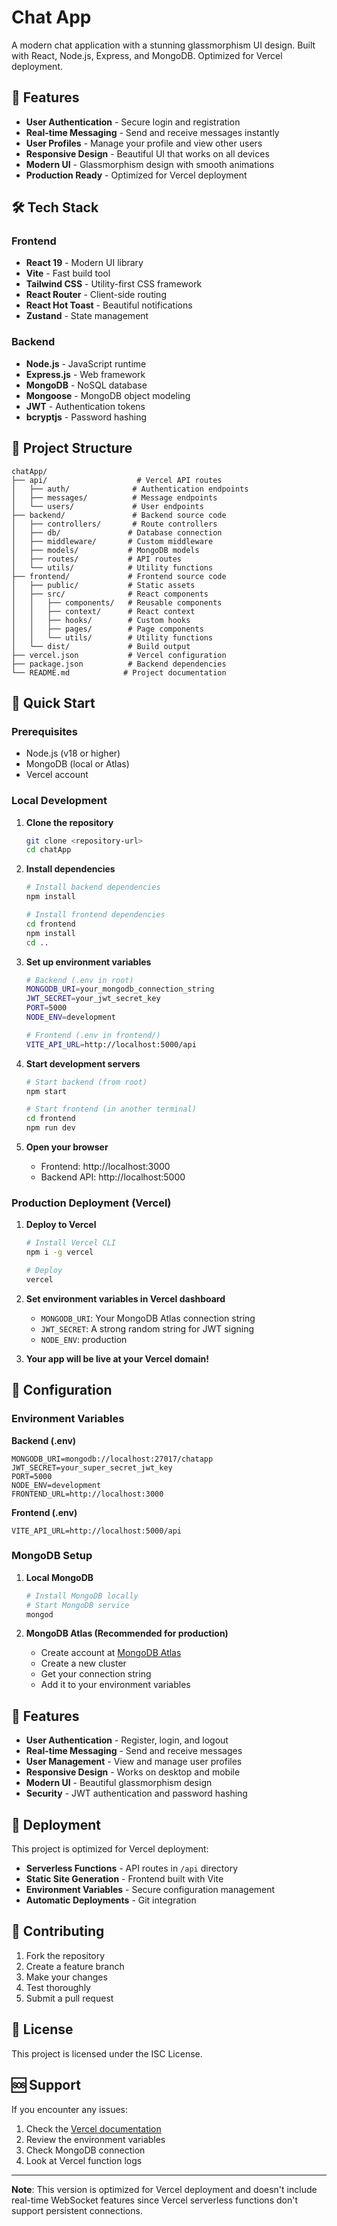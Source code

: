 # Chat App

A modern chat application with a stunning glassmorphism UI design. Built with React, Node.js, Express, and MongoDB. Optimized for Vercel deployment.

## 🚀 Features

- **User Authentication** - Secure login and registration
- **Real-time Messaging** - Send and receive messages instantly
- **User Profiles** - Manage your profile and view other users
- **Responsive Design** - Beautiful UI that works on all devices
- **Modern UI** - Glassmorphism design with smooth animations
- **Production Ready** - Optimized for Vercel deployment

## 🛠️ Tech Stack

### Frontend
- **React 19** - Modern UI library
- **Vite** - Fast build tool
- **Tailwind CSS** - Utility-first CSS framework
- **React Router** - Client-side routing
- **React Hot Toast** - Beautiful notifications
- **Zustand** - State management

### Backend
- **Node.js** - JavaScript runtime
- **Express.js** - Web framework
- **MongoDB** - NoSQL database
- **Mongoose** - MongoDB object modeling
- **JWT** - Authentication tokens
- **bcryptjs** - Password hashing

## 📁 Project Structure

```
chatApp/
├── api/                    # Vercel API routes
│   ├── auth/              # Authentication endpoints
│   ├── messages/          # Message endpoints
│   └── users/             # User endpoints
├── backend/               # Backend source code
│   ├── controllers/       # Route controllers
│   ├── db/               # Database connection
│   ├── middleware/       # Custom middleware
│   ├── models/           # MongoDB models
│   ├── routes/           # API routes
│   └── utils/            # Utility functions
├── frontend/             # Frontend source code
│   ├── public/           # Static assets
│   ├── src/              # React components
│   │   ├── components/   # Reusable components
│   │   ├── context/      # React context
│   │   ├── hooks/        # Custom hooks
│   │   ├── pages/        # Page components
│   │   └── utils/        # Utility functions
│   └── dist/             # Build output
├── vercel.json           # Vercel configuration
├── package.json          # Backend dependencies
└── README.md            # Project documentation
```

## 🚀 Quick Start

### Prerequisites
- Node.js (v18 or higher)
- MongoDB (local or Atlas)
- Vercel account

### Local Development

1. **Clone the repository**
   ```bash
   git clone <repository-url>
   cd chatApp
   ```

2. **Install dependencies**
   ```bash
   # Install backend dependencies
   npm install
   
   # Install frontend dependencies
   cd frontend
   npm install
   cd ..
   ```

3. **Set up environment variables**
   ```bash
   # Backend (.env in root)
   MONGODB_URI=your_mongodb_connection_string
   JWT_SECRET=your_jwt_secret_key
   PORT=5000
   NODE_ENV=development
   
   # Frontend (.env in frontend/)
   VITE_API_URL=http://localhost:5000/api
   ```

4. **Start development servers**
   ```bash
   # Start backend (from root)
   npm start
   
   # Start frontend (in another terminal)
   cd frontend
   npm run dev
   ```

5. **Open your browser**
   - Frontend: http://localhost:3000
   - Backend API: http://localhost:5000

### Production Deployment (Vercel)

1. **Deploy to Vercel**
   ```bash
   # Install Vercel CLI
   npm i -g vercel
   
   # Deploy
   vercel
   ```

2. **Set environment variables in Vercel dashboard**
   - `MONGODB_URI`: Your MongoDB Atlas connection string
   - `JWT_SECRET`: A strong random string for JWT signing
   - `NODE_ENV`: production

3. **Your app will be live at your Vercel domain!**

## 🔧 Configuration

### Environment Variables

**Backend (.env)**
```env
MONGODB_URI=mongodb://localhost:27017/chatapp
JWT_SECRET=your_super_secret_jwt_key
PORT=5000
NODE_ENV=development
FRONTEND_URL=http://localhost:3000
```

**Frontend (.env)**
```env
VITE_API_URL=http://localhost:5000/api
```

### MongoDB Setup

1. **Local MongoDB**
   ```bash
   # Install MongoDB locally
   # Start MongoDB service
   mongod
   ```

2. **MongoDB Atlas (Recommended for production)**
   - Create account at [MongoDB Atlas](https://www.mongodb.com/atlas)
   - Create a new cluster
   - Get your connection string
   - Add it to your environment variables

## 📱 Features

- **User Authentication** - Register, login, and logout
- **Real-time Messaging** - Send and receive messages
- **User Management** - View and manage user profiles
- **Responsive Design** - Works on desktop and mobile
- **Modern UI** - Beautiful glassmorphism design
- **Security** - JWT authentication and password hashing

## 🚀 Deployment

This project is optimized for Vercel deployment:

- **Serverless Functions** - API routes in `/api` directory
- **Static Site Generation** - Frontend built with Vite
- **Environment Variables** - Secure configuration management
- **Automatic Deployments** - Git integration

## 🤝 Contributing

1. Fork the repository
2. Create a feature branch
3. Make your changes
4. Test thoroughly
5. Submit a pull request

## 📄 License

This project is licensed under the ISC License.

## 🆘 Support

If you encounter any issues:

1. Check the [Vercel documentation](https://vercel.com/docs)
2. Review the environment variables
3. Check MongoDB connection
4. Look at Vercel function logs

---

**Note**: This version is optimized for Vercel deployment and doesn't include real-time WebSocket features since Vercel serverless functions don't support persistent connections. 